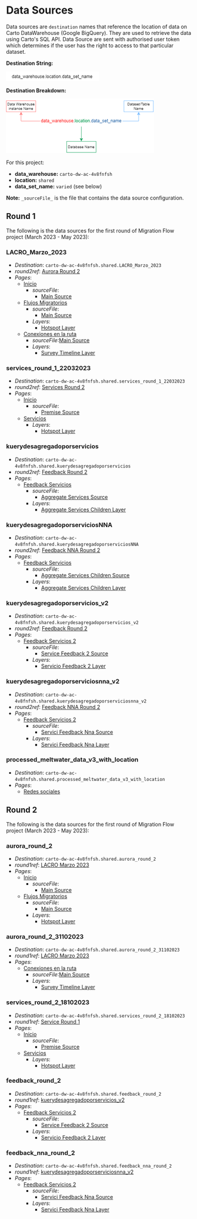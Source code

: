 # Data Sources

Data sources are `destination` names that reference the location of data on Carto DataWarehouse (Google BigQuery). They are used to retrieve the data using Carto's SQL API. Data Source are sent with authorised user token which determines if the user has the right to access to that particular dataset.

**Destination String:**

![destination](assets/carto_data_source_structure_norm.png)

**Destination Breakdown:**

![destination](/docs/assets/carto_data_source_structure_details.png)

For this project:

- **data_warehouse:** `carto-dw-ac-4v8fnfsh`
- **location:** `shared`
- **data_set_name:** `varied` (see below)

**Note:** `_sourceFile_` is the file that contains the data source configuration.

## Round 1

The following is the data sources for the first round of Migration Flow project (March 2023 - May 2023):

### LACRO_Marzo_2023

- _Destination_: `carto-dw-ac-4v8fnfsh.shared.LACRO_Marzo_2023`
- _round2ref_: [Aurora Round 2](#aurora_round_2)
- _Pages_:
  - [Inicio](/src/components/views/Introduction.tsx)
    - _sourceFile_:
      - [Main Source](/src/data/sources/mainSource.ts)
  - [Flujos Migratorios](/src/components/views/MigrationFlow.tsx)
    - _sourceFile_:
      - [Main Source](/src/data/sources/mainSource.ts)
    - _Layers_:
      - [Hotspot Layer](/src/components/layers/HotspotsLayer.tsx)
  - [Conexiones en la ruta](/src/components/views/DinámicaAurora.tsx)
    - _sourceFile_:[Main Source](/src/data/sources/mainSource.ts)
    - _Layers_:
      - [Survey Timeline Layer](/src/components/layers/SurveyTimelineLayer.tsx)

### services_round_1_22032023

- _Destination_: `carto-dw-ac-4v8fnfsh.shared.services_round_1_22032023`
- _round2ref_: [Services Round 2](#services_round_2_18102023)
- _Pages_:
  - [Inicio](/src/components/views/Introduction.tsx)
    - _sourceFile_:
      - [Premise Source](/src/data/sources/premiseSource.ts)
  - [Servicios](/src/components/views/PremiseService.tsx)
    - _Layers_:
      - [Hotspot Layer](/src/components/layers/HotspotsLayer.tsx)

### kuerydesagregadoporservicios

- _Destination_: `carto-dw-ac-4v8fnfsh.shared.kuerydesagregadoporservicios`
- _round2ref_: [Feedback Round 2](#feedback_round_2)
- _Pages_:
  - [Feedback Servicios](/src/components/views/Services.tsx)
    - _sourceFile_:
      - [Aggregate Services Source](/src/data/sources/aggregateServicesSource.ts)
    - _Layers_:
      - [Aggregate Services Children Layer](/src/components/layers/AggregateServicesChildrenLayer.tsx)

### kuerydesagregadoporserviciosNNA

- _Destination_: `carto-dw-ac-4v8fnfsh.shared.kuerydesagregadoporserviciosNNA`
- _round2ref_: [Feedback NNA Round 2](#feedback_nna_round_2)
- _Pages_:
  - [Feedback Servicios](/src/components/views/Services.tsx)
    - _sourceFile_:
      - [Aggregate Services Children Source](/src/data/sources/aggreateServiceChildrenSource.ts)
    - _Layers_:
      - [Aggregate Services Children Layer](/src/components/layers/AggregateServicesChildrenLayer.tsx)

### kuerydesagregadoporservicios_v2

- _Destination_: `carto-dw-ac-4v8fnfsh.shared.kuerydesagregadoporservicios_v2`
- _round2ref_: [Feedback Round 2](#feedback_round_2)
- _Pages_:
  - [Feedback Servicios 2](/src/components/views/ServicioFeedback2.tsx)
    - _sourceFile_:
      - [Service Feedback 2 Source](/src/data/sources/serviceFeedbackV2Source.ts)
    - _Layers_:
      - [Servicio Feedback 2 Layer](/src/components/layers/ServicioFeedback_2Layer.tsx)

### kuerydesagregadoporserviciosnna_v2

- _Destination_: `carto-dw-ac-4v8fnfsh.shared.kuerydesagregadoporserviciosnna_v2`
- _round2ref_: [Feedback NNA Round 2](#feedback_nna_round_2)
- _Pages_:
  - [Feedback Servicios 2](/src/components/views/ServicioFeedback2.tsx)
    - _sourceFile_:
      - [Servici Feedback Nna Source](/src/data/sources/serviceFeedbackNnaV2Source.ts)
    - _Layers_:
      - [Servici Feedback Nna Layer](/src/components/layers/ServiciFeedbackNnaLayer.tsx)

### processed_meltwater_data_v3_with_location

- _Destination_: `carto-dw-ac-4v8fnfsh.shared.processed_meltwater_data_v3_with_location`
- _Pages_:
  - [Redes sociales](/src/components/views/Media.tsx)

## Round 2

The following is the data sources for the first round of Migration Flow project (March 2023 - May 2023):

### aurora_round_2

- _Destination_: `carto-dw-ac-4v8fnfsh.shared.aurora_round_2`
- _round1ref_: [LACRO Marzo 2023](#lacro_marzo_2023)
- _Pages_:
  - [Inicio](/src/components/views/Introduction.tsx)
    - _sourceFile_:
      - [Main Source](/src/data/sources/mainSource.ts)
  - [Flujos Migratorios](/src/components/views/MigrationFlow.tsx)
    - _sourceFile_:
      - [Main Source](/src/data/sources/mainSource.ts)
    - _Layers_:
      - [Hotspot Layer](/src/components/layers/HotspotsLayer.tsx)

### aurora_round_2_31102023

- _Destination_: `carto-dw-ac-4v8fnfsh.shared.aurora_round_2_31102023`
- _round1ref_: [LACRO Marzo 2023](#lacro_marzo_2023)
- _Pages_:
  - [Conexiones en la ruta](/src/components/views/DinámicaAurora.tsx)
    - _sourceFile_:[Main Source](/src/data/sources/mainSource.ts)
    - _Layers_:
      - [Survey Timeline Layer](/src/components/layers/SurveyTimelineLayer.tsx)

### services_round_2_18102023

- _Destination_: `carto-dw-ac-4v8fnfsh.shared.services_round_2_18102023`
- _round1ref_: [Service Round 1](#services_round_1_22032023)
- _Pages_:
  - [Inicio](/src/components/views/Introduction.tsx)
    - _sourceFile_:
      - [Premise Source](/src/data/sources/premiseSource.ts)
  - [Servicios](/src/components/views/PremiseService.tsx)
    - _Layers_:
      - [Hotspot Layer](/src/components/layers/HotspotsLayer.tsx)

### feedback_round_2

- _Destination_: `carto-dw-ac-4v8fnfsh.shared.feedback_round_2`
- _round1ref_: [kuerydesagregadoporservicios_v2](#kuerydesagregadoporservicios_v2)
- _Pages_:
  - [Feedback Servicios 2](/src/components/views/ServicioFeedback2.tsx)
    - _sourceFile_:
      - [Service Feedback 2 Source](/src/data/sources/serviceFeedbackV2Source.ts)
    - _Layers_:
      - [Servicio Feedback 2 Layer](/src/components/layers/ServicioFeedback_2Layer.tsx)

### feedback_nna_round_2

- _Destination_: `carto-dw-ac-4v8fnfsh.shared.feedback_nna_round_2`
- _round1ref_: [kuerydesagregadoporserviciosnna_v2](#kuerydesagregadoporserviciosnna_v2)
- _Pages_:
  - [Feedback Servicios 2](/src/components/views/ServicioFeedback2.tsx)
    - _sourceFile_:
      - [Servici Feedback Nna Source](/src/data/sources/serviceFeedbackNnaV2Source.ts)
    - _Layers_:
      - [Servici Feedback Nna Layer](/src/components/layers/ServiciFeedbackNnaLayer.tsx)
